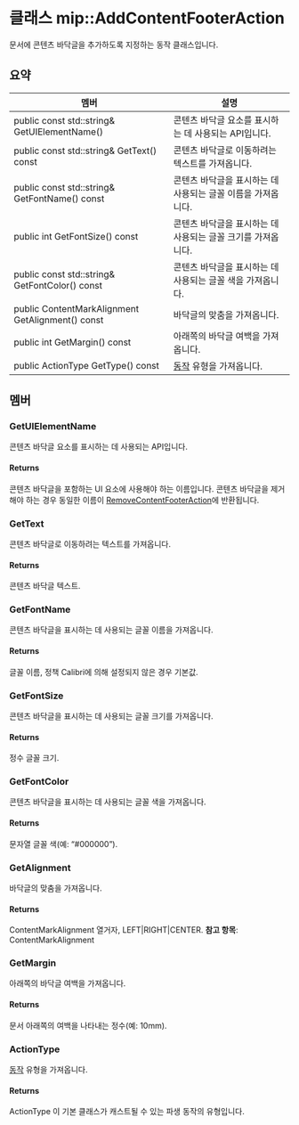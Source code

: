# <a name="class-mipaddcontentfooteraction"></a>클래스 mip::AddContentFooterAction 
문서에 콘텐츠 바닥글을 추가하도록 지정하는 동작 클래스입니다.
  
## <a name="summary"></a>요약
 멤버                        | 설명                                
--------------------------------|---------------------------------------------
public const std::string& GetUIElementName()  |  콘텐츠 바닥글 요소를 표시하는 데 사용되는 API입니다.
public const std::string& GetText() const  |  콘텐츠 바닥글로 이동하려는 텍스트를 가져옵니다.
public const std::string& GetFontName() const  |  콘텐츠 바닥글을 표시하는 데 사용되는 글꼴 이름을 가져옵니다.
public int GetFontSize() const  |  콘텐츠 바닥글을 표시하는 데 사용되는 글꼴 크기를 가져옵니다.
public const std::string& GetFontColor() const  |  콘텐츠 바닥글을 표시하는 데 사용되는 글꼴 색을 가져옵니다.
public ContentMarkAlignment GetAlignment() const  |  바닥글의 맞춤을 가져옵니다.
public int GetMargin() const  |  아래쪽의 바닥글 여백을 가져옵니다.
public ActionType GetType() const  |  [동작](#classmip_1_1_action) 유형을 가져옵니다.
  
## <a name="members"></a>멤버
  
### <a name="getuielementname"></a>GetUIElementName
콘텐츠 바닥글 요소를 표시하는 데 사용되는 API입니다.
  
#### <a name="returns"></a>Returns
콘텐츠 바닥글을 포함하는 UI 요소에 사용해야 하는 이름입니다. 콘텐츠 바닥글을 제거해야 하는 경우 동일한 이름이 [RemoveContentFooterAction](#classmip_1_1_remove_content_footer_action)에 반환됩니다.
  
### <a name="gettext"></a>GetText
콘텐츠 바닥글로 이동하려는 텍스트를 가져옵니다.
  
#### <a name="returns"></a>Returns
콘텐츠 바닥글 텍스트.
  
### <a name="getfontname"></a>GetFontName
콘텐츠 바닥글을 표시하는 데 사용되는 글꼴 이름을 가져옵니다.
  
#### <a name="returns"></a>Returns
글꼴 이름, 정책 Calibri에 의해 설정되지 않은 경우 기본값.
  
### <a name="getfontsize"></a>GetFontSize
콘텐츠 바닥글을 표시하는 데 사용되는 글꼴 크기를 가져옵니다.
  
#### <a name="returns"></a>Returns
정수 글꼴 크기.
  
### <a name="getfontcolor"></a>GetFontColor
콘텐츠 바닥글을 표시하는 데 사용되는 글꼴 색을 가져옵니다.
  
#### <a name="returns"></a>Returns
문자열 글꼴 색(예: “#000000”).
  
### <a name="getalignment"></a>GetAlignment
바닥글의 맞춤을 가져옵니다.
  
#### <a name="returns"></a>Returns
ContentMarkAlignment 열거자, LEFT|RIGHT|CENTER. 
**참고 항목**: ContentMarkAlignment
  
### <a name="getmargin"></a>GetMargin
아래쪽의 바닥글 여백을 가져옵니다.
  
#### <a name="returns"></a>Returns
문서 아래쪽의 여백을 나타내는 정수(예: 10mm).
  
### <a name="actiontype"></a>ActionType
[동작](#classmip_1_1_action) 유형을 가져옵니다.
  
#### <a name="returns"></a>Returns
ActionType 이 기본 클래스가 캐스트될 수 있는 파생 동작의 유형입니다.